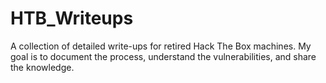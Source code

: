 # HTB_Writeups
A collection of detailed write-ups for retired Hack The Box machines. My goal is to document the process, understand the vulnerabilities, and share the knowledge.
